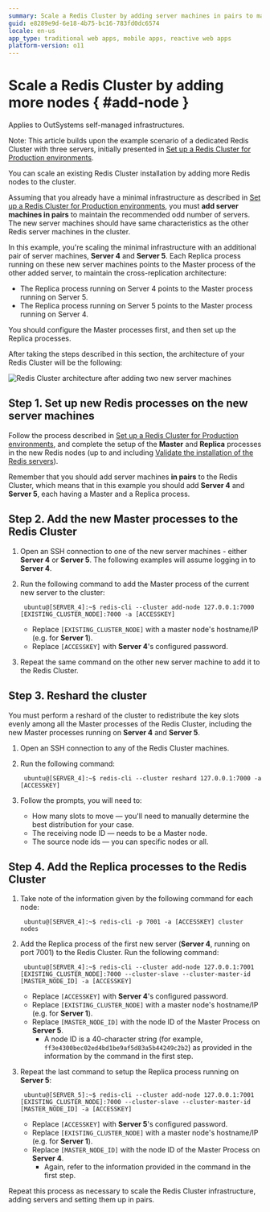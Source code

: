 ```yaml
---
summary: Scale a Redis Cluster by adding server machines in pairs to maintain an odd number of servers and redistributing key slots.
guid: e8289e9d-6e18-4b75-bc16-783fd0dc6574
locale: en-us
app_type: traditional web apps, mobile apps, reactive web apps
platform-version: o11
---
```


# Scale a Redis Cluster by adding more nodes { #add-node }

<div class="info" markdown="1">

Applies to OutSystems self-managed infrastructures.

</div>


<div class="info" markdown="1">

Note: This article builds upon the example scenario of a dedicated Redis Cluster with three servers, initially presented in [Set up a Redis Cluster for Production environments](setup-prod.md).

</div>

You can scale an existing Redis Cluster installation by adding more Redis nodes to the cluster.

Assuming that you already have a minimal infrastructure as described in [Set up a Redis Cluster for Production environments](setup-prod.md), you must **add server machines in pairs** to maintain the recommended odd number of servers. The new server machines should have same characteristics as the other Redis server machines in the cluster.

In this example, you're scaling the minimal infrastructure with an additional pair of server machines, **Server 4** and **Server 5**. Each Replica process running on these new server machines points to the Master process of the other added server, to maintain the cross-replication architecture:

* The Replica process running on Server 4 points to the Master process running on Server 5.
* The Replica process running on Server 5 points to the Master process running on Server 4.

You should configure the Master processes first, and then set up the Replica processes.

After taking the steps described in this section, the architecture of your Redis Cluster will be the following:

![Redis Cluster architecture after adding two new server machines](images/redis-arch-5-node-diag.png)

## Step 1. Set up new Redis processes on the new server machines

Follow the process described in [Set up a Redis Cluster for Production environments](setup-prod.md), and complete the setup of the **Master** and **Replica** processes in the new Redis nodes (up to and including [Validate the installation of the Redis servers](setup-prod.md#validate-the-installation-of-the-redis-servers)). 

Remember that you should add server machines **in pairs** to the Redis Cluster, which means that in this example you should add **Server 4** and **Server 5**, each having a Master and a Replica process.

## Step 2. Add the new Master processes to the Redis Cluster

1. Open an SSH connection to one of the new server machines - either **Server 4** or **Server 5**. The following examples will assume logging in to **Server 4**.

1. Run the following command to add the Master process of the current new server to the cluster:

        ubuntu@[SERVER_4]:~$ redis-cli --cluster add-node 127.0.0.1:7000 [EXISTING_CLUSTER_NODE]:7000 -a [ACCESSKEY]
   
   * Replace `[EXISTING_CLUSTER_NODE]` with a master node's hostname/IP (e.g. for **Server 1**).
   * Replace `[ACCESSKEY]` with **Server 4**'s configured password.

1. Repeat the same command on the other new server machine to add it to the Redis Cluster.

## Step 3. Reshard the cluster

You must perform a reshard of the cluster to redistribute the key slots evenly among all the Master processes of the Redis Cluster, including the new Master processes running on **Server 4** and **Server 5**.

1. Open an SSH connection to any of the Redis Cluster machines.

1. Run the following command:

        ubuntu@[SERVER_4]:~$ redis-cli --cluster reshard 127.0.0.1:7000 -a [ACCESSKEY]

1. Follow the prompts, you will need to:
   * How many slots to move — you'll need to manually determine the best distribution for your case.
   * The receiving node ID — needs to be a Master node.
   * The source node ids — you can specific nodes or all.

## Step 4. Add the Replica processes to the Redis Cluster

1. Take note of the information given by the following command for each node:
      
        ubuntu@[SERVER_4]:~$ redis-cli -p 7001 -a [ACCESSKEY] cluster nodes

1. Add the Replica process of the first new server (**Server 4**, running on port 7001) to the Redis Cluster. Run the following command:

        ubuntu@[SERVER_4]:~$ redis-cli --cluster add-node 127.0.0.1:7001 [EXISTING_CLUSTER_NODE]:7000 --cluster-slave --cluster-master-id [MASTER_NODE_ID] -a [ACCESSKEY]

    * Replace `[ACCESSKEY]` with **Server 4**'s configured password.
    * Replace `[EXISTING_CLUSTER_NODE]` with a master node's hostname/IP (e.g. for **Server 1**).
    * Replace `[MASTER_NODE_ID]` with the node ID of the Master Process on **Server 5**. 
      * A node ID is a 40-character string (for example, `ff3e4300bec02ed4bd1be9af5d83a5b44249c2b2`) as provided in the information by the command in the first step. 

1. Repeat the last command to setup the Replica process running on **Server 5**:

        ubuntu@[SERVER_5]:~$ redis-cli --cluster add-node 127.0.0.1:7001 [EXISTING_CLUSTER_NODE]:7000 --cluster-slave --cluster-master-id [MASTER_NODE_ID] -a [ACCESSKEY]

    * Replace `[ACCESSKEY]` with **Server 5**'s configured password. 
    * Replace `[EXISTING_CLUSTER_NODE]` with a master node's hostname/IP (e.g. for **Server 1**).
    * Replace `[MASTER_NODE_ID]` with the node ID of the Master Process on **Server 4**.
      * Again, refer to the information provided in the command in the first step.

Repeat this process as necessary to scale the Redis Cluster infrastructure, adding servers and setting them up in pairs.
